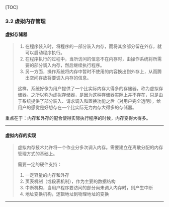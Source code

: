 [TOC]

### 3.2 虚拟内存管理

#### 虚拟存储器

> 1. 在程序装入时，将程序的一部分装入内存，而将其余部分留在外存，就可以启动程序执行。
> 2. 在程序执行的过程中，当所访问的信息不在内存时，由操作系统将所需要的部分调入内存，然后继续执行程序。
> 3. 另一方面，操作系统将内存中暂时不使用的内容换出到外存上，从而腾出空间存放将要调入内存的信息。
>
> 这样，系统好像为用户提供了一个比实际内存大得多的存储器，称为虚拟存储器。之所以称为虚拟存储器，是因为这种存储器实际上并不存在，只是由于系统提供了部分装入、请求调入和置换功能之后（对用户完全透明），给用户的感觉是好想存在一个比实际无力内存大得多的存储器。

重点在于：内存和外存的配合使得实际执行程序的时候，内存变得大得多。

-----------

#### 虚拟内存的实现

> 虚拟内存技术允许将一个作业分多次调入内存。需要建立在离散分配的内存管理方式的基础上。
>
> 需要一定的硬件支持：
>
> 1. 一定容量的内存和外存
> 2. 页表机制（或段表机制），作为主要的数据结构
> 3. 中断机构，当用户程序要访问的部分尚未调入内存时，则产生中断
> 4. 地址变换机构，逻辑地址到物理地址的变换

-----------

